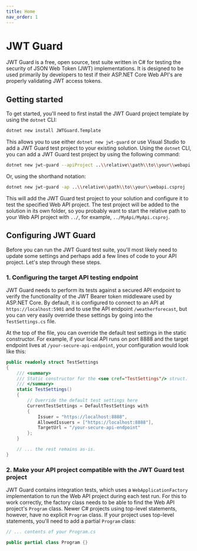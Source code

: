 ```yaml
---
title: Home
nav_order: 1
---
```


# JWT Guard

JWT Guard is a free, open source, test suite written in C# for testing the security of JSON Web Token (JWT) implementations. It is designed to be used primarily by developers to test if their ASP.NET Core Web API's are properly validating JWT access tokens.

## Getting started

To get started, you'll need to first install the JWT Guard project template by using the `dotnet` CLI:

```bash
dotnet new install JWTGuard.Template
```

This allows you to use either `dotnet new jwt-guard` or use Visual Studio to add a JWT Guard test project to your existing solution. Using the `dotnet` CLI, you can add a JWT Guard test project by using the following command:

```bash
dotnet new jwt-guard --apiProject ..\\relative\\path\\to\\your\\webapi.csproj
```

Or, using the shorthand notation:

```bash
dotnet new jwt-guard -ap ..\\relative\\path\\to\\your\\webapi.csproj
```

This will add the JWT Guard test project to your solution and configure it to test the specified Web API project.
The test project will be added to the solution in its own folder, so you probably want to start the relative path to your Web API project with `../`, for example, `../MyApi/MyApi.csproj`.

## Configuring JWT Guard

Before you can run the JWT Guard test suite, you'll most likely need to update some settings and perhaps add a few lines of code to your API project. Let's step through these steps.

### 1. Configuring the target API testing endpoint

JWT Guard needs to perform its tests against a secured API endpoint to verify the functionality of the JWT Bearer token middleware used by ASP.NET Core. By default, it is configured to connect to an API at `https://localhost:5901` and to use the API endpoint `/weatherforecast`, but you can very easily override these settings by going into the `TestSettings.cs` file.

At the top of the file, you can override the default test settings in the static constructor. For example, if your local API runs on port 8888 and the target endpoint lives at `/your-secure-api-endpoint`, your configuration would look like this:

```csharp
public readonly struct TestSettings
{
    /// <summary>
    /// Static constructor for the <see cref="TestSettings"/> struct.
    /// </summary>
    static TestSettings()
    {
        // Override the default test settings here
        CurrentTestSettings = DefaultTestSettings with
        {
            Issuer = "https://localhost:8888",
            AllowedIssuers = ["https://localhost:8888"],
            TargetUrl = "/your-secure-api-endpoint"
        };
    }

    // ... the rest remains as-is.
}
```

### 2. Make your API project compatible with the JWT Guard test project

JWT Guard contains integration tests, which uses a `WebApplicationFactory` implementation to run the Web API project during each test run. For this to work correctly, the factory class needs to be able to find the Web API project's `Program` class. Newer C# projects using top-level statements, however, have no explicit `Program` class. If your project uses top-level statements, you'll need to add a partial `Program` class:

```csharp
// ... contents of your Program.cs

public partial class Program {}
```